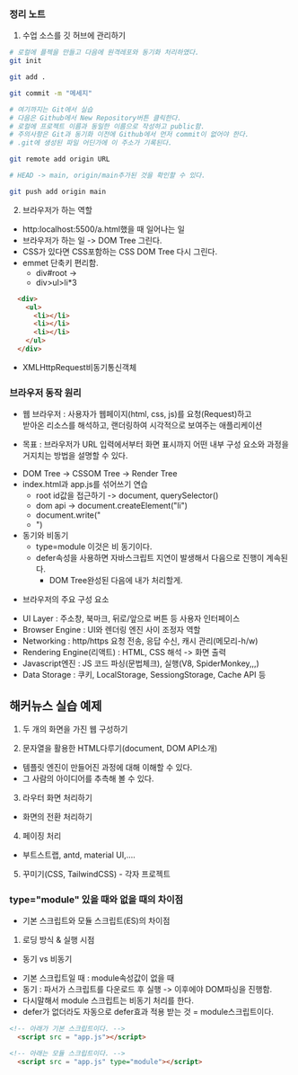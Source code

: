 ### 정리 노트
1. 수업 소스를 깃 허브에 관리하기
```sh
# 로컬에 플젝을 만들고 다음에 원격레포와 동기화 처리하였다.
git init

git add .

git commit -m "메세지"

# 여기까지는 Git에서 실습
# 다음은 Github에서 New Repository버튼 클릭한다.
# 로컬에 프로젝트 이름과 동일한 이름으로 작성하고 public함.
# 주의사항은 Git과 동기화 이전에 Github에서 먼저 commit이 없어야 한다.
# .git에 생성된 파일 어딘가에 이 주소가 기록된다.

git remote add origin URL

# HEAD -> main, origin/main추가된 것을 확인할 수 있다.

git push add origin main
```

2. 브라우저가 하는 역할
  - http:localhost:5500/a.html했을 때 일어나는 일
  - 브라우저가 하는 일 -> DOM Tree 그린다.
  - CSS가 있다면 CSS포함하는 CSS DOM Tree 다시 그린다.
  - emmet 단축키 편리함.
    - div#root -> <div id="root"></div>
    - div>ul>li*3

```html
  <div>
    <ul>
      <li></li>
      <li></li>
      <li></li>
    </ul>
  </div>
```

  - XMLHttpRequest비동기통신객체


  ### 브라우저 동작 원리
  * 웹 브라우저 : 사용자가 웹페이지(html, css, js)를 요청(Request)하고<br>
  받아온 리소스를 해석하고, 랜더링하여 시각적으로 보여주는 애플리케이션

  * 목표 : 브라우저가 URL 입력에서부터 화면 표시까지 어떤 내부 구성 요소와
  과정을 거지치는 방법을 설명할 수 있다.
   - DOM Tree -> CSSOM Tree -> Render Tree
   - index.html과 app.js를 섞어쓰기 연습
     - root id값을 접근하기 -> document, querySelector()
     - dom api -> document.createElement("li")
     - document.write("<li>")
   - 동기와 비동기
     - type=module 이것은 비 동기이다.
     - defer속성을 사용하면 자바스크립트 지연이 발생해서 다음으로 진행이 계속된다.
       - DOM Tree완성된 다음에 내가 처리할게.

  * 브라우저의 주요 구성 요소
   - UI Layer : 주소창, 북마크, 뒤로/앞으로 버튼 등 사용자 인터페이스
   - Browser Engine : UI와 렌더링 엔진 사이 조정자 역할
   - Networking : http/https 요청 전송, 응답 수신, 캐시 관리(메모리-h/w)
   - Rendering Engine(리액트) : HTML, CSS 해석 -> 화면 출력
   - Javascript엔진 : JS 코드 파싱(문법체크), 실행(V8, SpiderMonkey,,,)
   - Data Storage : 쿠키, LocalStorage, SessiongStorage, Cache API 등

## 해커뉴스 실습 예제
1. 두 개의 화면을 가진 웹 구성하기

2. 문자열을 활용한 HTML다루기(document, DOM API소개)
  - 템플릿 엔진이 만들어진 과정에 대해 이해할 수 있다.
  - 그 사람의 아이디어를 추측해 볼 수 있다.

3. 라우터 화면 처리하기
  - 화면의 전환 처리하기

4. 페이징 처리
  - 부트스트랩, antd, material UI,....

5. 꾸미기(CSS, TailwindCSS) - 각자 프로젝트

### type="module" 있을 때와 없을 때의 차이점
* 기본 스크립트와 모듈 스크립트(ES)의 차이점

1. 로딩 방식 & 실행 시점
* 동기 vs 비동기
- 기본 스크립트일 때 : module속성값이 없을 때
- 동기 : 파서가 스크립트를 다운로드 후 실행 -> 이후에야 DOM파싱을 진행함.
- 다시말해서 module 스크립트는 비동기 처리를 한다.
- defer가 없더라도 자동으로 defer효과 적용 받는 것 = module스크립트이다.

```html
<!-- 아래가 기본 스크립트이다. -->
  <script src = "app.js"></script>

<!-- 아래는 모듈 스크립트이다. -->
  <script src = "app.js" type="module"></script>
```